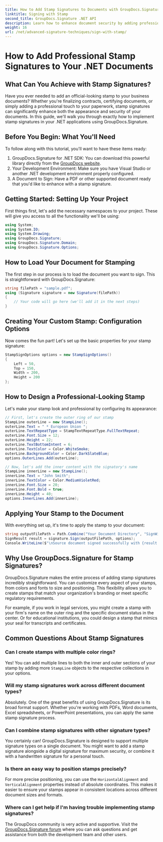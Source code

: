 ```yaml
---
title: How to Add Stamp Signatures to Documents with GroupDocs.Signature
linktitle: Signing with Stamp
second_title: GroupDocs.Signature .NET API
description: Learn how to enhance document security by adding professional stamp signatures to your .NET documents using GroupDocs.Signature's powerful features.
weight: 16
url: /net/advanced-signature-techniques/sign-with-stamp/
---
```


# How to Add Professional Stamp Signatures to Your .NET Documents

## What Can You Achieve with Stamp Signatures?

Have you ever needed to add an official-looking stamp to your business documents? Whether you're finalizing contracts, certifying documents, or simply adding a professional touch to your paperwork, stamp signatures can significantly enhance both the appearance and security of your documents. In this guide, we'll walk you through exactly how to implement stamp signatures in your .NET applications using GroupDocs.Signature.

## Before You Begin: What You'll Need

To follow along with this tutorial, you'll want to have these items ready:

1. GroupDocs.Signature for .NET SDK: You can download this powerful library directly from the [GroupDocs website](https://releases.groupdocs.com/signature/net/).
2. Your Development Environment: Make sure you have Visual Studio or another .NET development environment properly configured.
3. A Document to Sign: Have a PDF or other supported document ready that you'd like to enhance with a stamp signature.

## Getting Started: Setting Up Your Project

First things first, let's add the necessary namespaces to your project. These will give you access to all the functionality we'll be using:

```csharp
using System;
using System.IO;
using System.Drawing;
using GroupDocs.Signature;
using GroupDocs.Signature.Domain;
using GroupDocs.Signature.Options;
```

## How to Load Your Document for Stamping

The first step in our process is to load the document you want to sign. This is straightforward with GroupDocs.Signature:

```csharp
string filePath = "sample.pdf";
using (Signature signature = new Signature(filePath))
{
    // Your code will go here (we'll add it in the next steps)
}
```

## Creating Your Custom Stamp: Configuration Options

Now comes the fun part! Let's set up the basic properties for your stamp signature:

```csharp
StampSignOptions options = new StampSignOptions()
{
    Left = 50,
    Top = 150,                    
    Width = 200,
    Height = 200
};
```

## How to Design a Professional-Looking Stamp

Let's make your stamp look and professional by configuring its appearance:

```csharp
// First, let's create the outer ring of our stamp
StampLine outerLine = new StampLine();
outerLine.Text = " * European Union ";
outerLine.TextRepeatType = StampTextRepeatType.FullTextRepeat;
outerLine.Font.Size = 12;
outerLine.Height = 22;
outerLine.TextBottomIntent = 6;
outerLine.TextColor = Color.WhiteSmoke;
outerLine.BackgroundColor = Color.DarkSlateBlue;
options.OuterLines.Add(outerLine);

// Now, let's add the inner content with the signatory's name
StampLine innerLine = new StampLine();
innerLine.Text = "John Smith";
innerLine.TextColor = Color.MediumVioletRed;
innerLine.Font.Size = 20;
innerLine.Font.Bold = true;
innerLine.Height = 40;
options.InnerLines.Add(innerLine);
```

## Applying Your Stamp to the Document

With everything set up, it's time to apply the stamp to your document:

```csharp
string outputFilePath = Path.Combine("Your Document Directory", "SignWithStamp", fileName);
SignResult result = signature.Sign(outputFilePath, options);
Console.WriteLine($"\nSource document signed successfully with {result.Succeeded.Count} signature(s).\nFile saved at {outputFilePath}.");
```

## Why Use GroupDocs.Signature for Stamp Signatures?

GroupDocs.Signature makes the entire process of adding stamp signatures incredibly straightforward. You can customize every aspect of your stamps, from colors and fonts to size and positioning. This flexibility allows you to create stamps that match your organization's branding or meet specific regulatory requirements.

For example, if you work in legal services, you might create a stamp with your firm's name on the outer ring and the specific document status in the center. Or for educational institutions, you could design a stamp that mimics your seal for transcripts and certificates.

## Common Questions About Stamp Signatures

### Can I create stamps with multiple color rings?

Yes! You can add multiple lines to both the inner and outer sections of your stamp by adding more `StampLine` objects to the respective collections in your options.

### Will my stamp signatures work across different document types?

Absolutely. One of the great benefits of using GroupDocs.Signature is its broad format support. Whether you're working with PDFs, Word documents, Excel spreadsheets, or PowerPoint presentations, you can apply the same stamp signature process.

### Can I combine stamp signatures with other signature types?

You certainly can! GroupDocs.Signature is designed to support multiple signature types on a single document. You might want to add a stamp signature alongside a digital signature for maximum security, or combine it with a handwritten signature for a personal touch.

### Is there an easy way to position stamps precisely?

For more precise positioning, you can use the `HorizontalAlignment` and `VerticalAlignment` properties instead of absolute coordinates. This makes it easier to ensure your stamps appear in consistent locations across different document sizes and formats.

### Where can I get help if I'm having trouble implementing stamp signatures?

The GroupDocs community is very active and supportive. Visit the [GroupDocs.Signature forum](https://forum.groupdocs.com/c/signature/13) where you can ask questions and get assistance from both the development team and other users.
